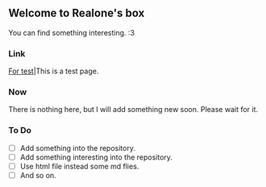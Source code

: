 ## Welcome to Realone's box
You can find something interesting. :3
### Link
[For test](./test.md)|This is a test page.
### Now
There is nothing here, but I will add something new soon. Please wait for it.
### To Do
- [ ] Add something into the repository.
- [ ] Add something interesting into the repository.
- [ ] Use html file instead some md flies.
- [ ] And so on.
